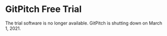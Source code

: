 # GitPitch Free Trial

The trial software is no longer available. GitPitch is shutting down on March 1, 2021.

